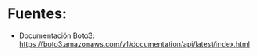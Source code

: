 # Fuentes:
* Documentación Boto3: https://boto3.amazonaws.com/v1/documentation/api/latest/index.html